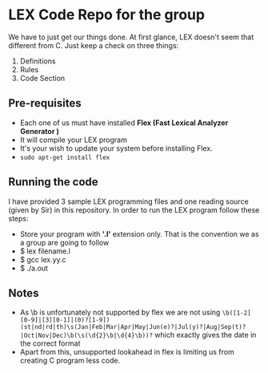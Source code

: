 # LEX Code Repo for the group
We have to just get our things done. At first glance, LEX doesn't seem that different from C. Just keep a check on three things:
1. Definitions 
2. Rules
3. Code Section
## Pre-requisites
- Each one of us must have installed **Flex (Fast Lexical Analyzer Generator )**
- It will compile your LEX program
- It's your wish to update your system before installing Flex.
- `sudo apt-get install flex`
## Running the code
I have provided 3 sample LEX programming files and one reading source (given by Sir) in this repository. In order to run the LEX program follow these steps:
- Store your program with **'.l'** extension only. That is the convention we as a group are going to follow
- $ lex filename.l
- $ gcc lex.yy.c
- $ ./a.out
## Notes
- As \b is unfortunately not supported by flex we are not using `\b([1-2][0-9]|[3][0-1]|(0)?[1-9])(st|nd|rd|th)\s(Jan|Feb|Mar|Apr|May|Jun(e)?|Jul(y)?|Aug|Sep(t)?|Oct|Nov|Dec)\b(\s(\d{2}\b|\d{4}\b))?` which exactly gives the date in the correct format
- Apart from this, unsupported lookahead in flex is limiting us from creating C program less code.
